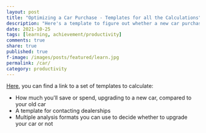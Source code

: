 ```yaml
---
layout: post
title: "Optimizing a Car Purchase - Templates for all the Calculations"
description: "Here's a template to figure out whether a new car purchase is worthwhile."
date: 2021-10-25
tags: [learning, achievement/productivity]
comments: true
share: true
published: true
f-image: /images/posts/featured/learn.jpg
permalink: /car/
category: productivity
---
```


<a href="https://docs.google.com/spreadsheets/d/1vybhNtZk_Sz-jh9-NpJ7mi3c7d9Xn0_McAd9qwHbH2o/edit#gid=868590249" target="_blank">Here</a>, you can find a link to a set of templates to calculate: 
* How much you'll save or spend, upgrading to a new car, compared to your old car
* A template for contacting dealerships
* Multiple analysis formats you can use to decide whether to upgrade your car or not

